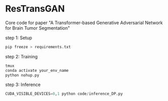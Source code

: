 # ResTransGAN
Core code for paper "A Transformer-based Generative Adversarial Network for Brain Tumor Segmentation"
  
  
  
step 1:  Setup  
```python
pip freeze > requirements.txt
```  

step 2:  Training  
```python
tmux
conda activate your_env_name
python nohup.py
```

step 3:  Inference  
```python
CUDA_VISIBLE_DEVICES=0,1 python code/inference_DP.py
```
